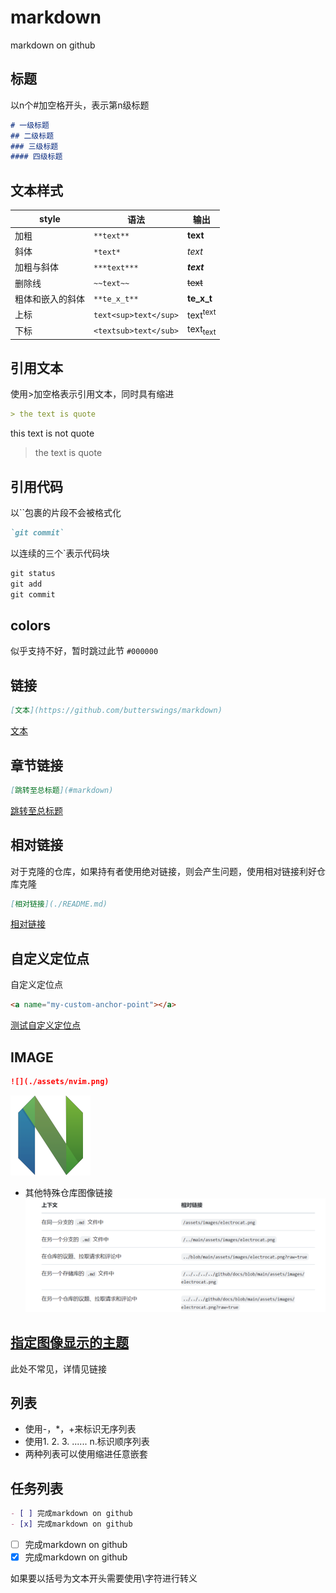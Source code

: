 # markdown

markdown on github

## 标题

以n个#加空格开头，表示第n级标题

```markdown
# 一级标题
## 二级标题
### 三级标题
#### 四级标题
```

## 文本样式

| style | 语法| 输出|
| --------------- | --------------- | --------------- |
| 加粗 | `**text**` | **text** |
| 斜体 | `*text*` | *text* |
| 加粗与斜体 | `***text***` | ***text*** |
| 删除线 | `~~text~~` | ~~text~~ |
| 粗体和嵌入的斜体 | `**te_x_t**` | **te_x_t** |
| 上标 | `text<sup>text</sup>` | text<sup>text</sup> |
| 下标| `<textsub>text</sub>` | text<sub>text</sub> |

## 引用文本

使用>加空格表示引用文本，同时具有缩进

```markdown
> the text is quote
```

this text is not quote
> the text is quote

## 引用代码

以``包裹的片段不会被格式化

```markdown
`git commit`
```

以连续的三个`表示代码块

```markdown
git status
git add
git commit
```

## colors

似乎支持不好，暂时跳过此节
`#000000`

## 链接

```markdown
[文本](https://github.com/butterswings/markdown)
```

[文本](https://github.com/butterswings/markdown)

## 章节链接

```markdown
[跳转至总标题](#markdown)
```

[跳转至总标题](#markdown)

## 相对链接

对于克隆的仓库，如果持有者使用绝对链接，则会产生问题，使用相对链接利好仓库克隆

```markdown
[相对链接](./README.md)
```

[相对链接](./README.md)

## 自定义定位点

<a name="my-custom-anchor-point">自定义定位点</a>

```markdown
<a name="my-custom-anchor-point"></a>
```

[测试自定义定位点](#my-custom-anchor-point)

## IMAGE

```markdown
![](./assets/nvim.png)
```

![Nvim](./assets/nvim.png)

- 其他特殊仓库图像链接
![other_images_usage](./assets/other_images_usage.png)

## [指定图像显示的主题](https://docs.github.com/zh/get-started/writing-on-github/getting-started-with-writing-and-formatting-on-github/basic-writing-and-formatting-syntax#specifying-the-theme-an-image-is-shown-to)

此处不常见，详情见链接

## 列表

- 使用-，*，+来标识无序列表
- 使用1. 2. 3. ...... n.标识顺序列表
- 两种列表可以使用缩进任意嵌套

## 任务列表

```markdown
- [ ] 完成markdown on github
- [x] 完成markdown on github
```

- [ ] 完成markdown on github
- [x] 完成markdown on github

如果要以括号为文本开头需要使用\字符进行转义
